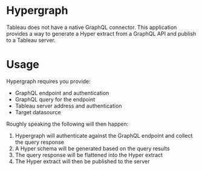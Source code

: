 # Hypergraph
Tableau does not have a native GraphQL connector. This application provides a way to generate a Hyper extract from a GraphQL API and publish to a Tableau server.

# Usage
Hypergraph requires you provide:
* GraphQL endpoint and authentication
* GraphQL query for the endpoint
* Tableau server address and authentication
* Target datasource

Roughly speaking the following will then happen:
1. Hypergraph will authenticate against the GraphQL endpoint and collect the query response
1. A Hyper schema will be generated based on the query results
1. The query response will be flattened into the Hyper extract
1. The Hyper extract will then be published to the server

